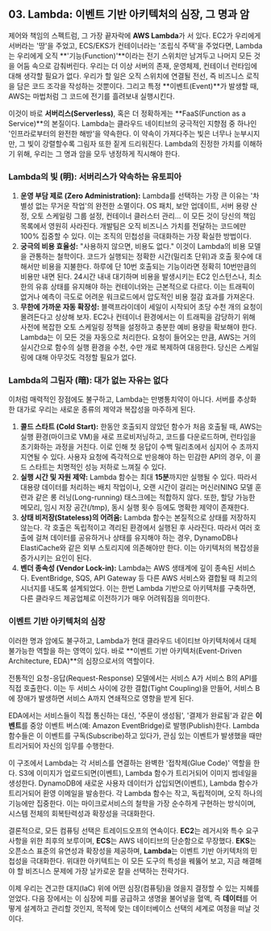 ## 03. Lambda: 이벤트 기반 아키텍처의 심장, 그 명과 암

제어와 책임의 스펙트럼, 그 가장 끝자락에 **AWS Lambda**가 서 있다. EC2가 우리에게 서버라는 '땅'을 주었고, ECS/EKS가 컨테이너라는 '조립식 주택'을 주었다면, Lambda는 우리에게 오직 **'기능(Function)'**이라는 전기 스위치만 남겨두고 나머지 모든 것을 어둠 속으로 감춰버린다. 우리는 더 이상 서버의 존재, 운영체제, 컨테이너 런타임에 대해 생각할 필요가 없다. 우리가 할 일은 오직 스위치에 연결될 전선, 즉 비즈니스 로직을 담은 코드 조각을 작성하는 것뿐이다. 그리고 특정 **이벤트(Event)**가 발생할 때, AWS는 마법처럼 그 코드에 전기를 흘려보내 실행시킨다.

이것이 바로 **서버리스(Serverless)**, 혹은 더 정확하게는 **FaaS(Function as a Service)**의 본질이다. Lambda는 클라우드 네이티브의 궁극적인 지향점 중 하나인 '인프라로부터의 완전한 해방'을 약속한다. 이 약속이 가져다주는 빛은 너무나 눈부시지만, 그 빛이 강렬할수록 그림자 또한 짙게 드리워진다. Lambda의 진정한 가치를 이해하기 위해, 우리는 그 명과 암을 모두 냉정하게 직시해야 한다.

### Lambda의 빛 (明): 서버리스가 약속하는 유토피아

1.  **운영 부담 제로 (Zero Administration):** Lambda를 선택하는 가장 큰 이유는 '차별성 없는 무거운 작업'의 완전한 소멸이다. OS 패치, 보안 업데이트, 서버 용량 산정, 오토 스케일링 그룹 설정, 컨테이너 클러스터 관리... 이 모든 것이 당신의 책임 목록에서 영원히 사라진다. 개발팀은 오직 비즈니스 가치를 전달하는 코드에만 100% 집중할 수 있다. 이는 조직의 민첩성을 극대화하는 가장 확실한 방법이다.
2.  **궁극의 비용 효율성:** "사용하지 않으면, 비용도 없다." 이것이 Lambda의 비용 모델을 관통하는 철학이다. 코드가 실행되는 정확한 시간(밀리초 단위)과 호출 횟수에 대해서만 비용을 지불한다. 하루에 단 10번 호출되는 기능이라면 정확히 10번만큼의 비용만 내면 된다. 24시간 내내 대기하며 비용을 발생시키는 EC2 인스턴스나, 최소한의 유휴 상태를 유지해야 하는 컨테이너와는 근본적으로 다르다. 이는 트래픽이 없거나 예측이 극도로 어려운 워크로드에서 압도적인 비용 절감 효과를 가져온다. 
3.  **무한에 가까운 자동 확장성:** 블랙프라이데이 세일이 시작되어 초당 수천 개의 요청이 몰려든다고 상상해 보자. EC2나 컨테이너 환경에서는 이 트래픽을 감당하기 위해 사전에 복잡한 오토 스케일링 정책을 설정하고 충분한 예비 용량을 확보해야 한다. Lambda는 이 모든 것을 자동으로 처리한다. 요청이 들어오는 만큼, AWS는 거의 실시간으로 함수의 실행 환경을 수천, 수만 개로 복제하여 대응한다. 당신은 스케일링에 대해 아무것도 걱정할 필요가 없다.

### Lambda의 그림자 (暗): 대가 없는 자유는 없다

이처럼 매력적인 장점에도 불구하고, Lambda는 만병통치약이 아니다. 서버를 추상화한 대가로 우리는 새로운 종류의 제약과 복잡성을 마주하게 된다.

1.  **콜드 스타트 (Cold Start):** 한동안 호출되지 않았던 함수가 처음 호출될 때, AWS는 실행 환경(마이크로 VM)을 새로 프로비저닝하고, 코드를 다운로드하며, 런타임을 초기화하는 과정을 거친다. 이로 인해 첫 응답이 수백 밀리초에서 심지어 수 초까지 지연될 수 있다. 사용자 요청에 즉각적으로 반응해야 하는 민감한 API의 경우, 이 콜드 스타트는 치명적인 성능 저하로 느껴질 수 있다.
2.  **실행 시간 및 자원 제약:** Lambda 함수는 최대 **15분**까지만 실행될 수 있다. 따라서 대용량 데이터를 처리하는 배치 작업이나, 오랜 시간이 걸리는 머신러NING 모델 훈련과 같은 롱 러닝(Long-running) 태스크에는 적합하지 않다. 또한, 할당 가능한 메모리, 임시 저장 공간(/tmp), 동시 실행 횟수 등에도 명확한 제약이 존재한다.
3.  **상태 비저장(Stateless)의 어려움:** Lambda 함수는 본질적으로 상태를 저장하지 않는다. 각 호출은 독립적이고 격리된 환경에서 실행된 후 사라진다. 따라서 여러 호출에 걸쳐 데이터를 공유하거나 상태를 유지해야 하는 경우, DynamoDB나 ElastiCache와 같은 외부 스토리지에 의존해야만 한다. 이는 아키텍처의 복잡성을 증가시키는 요인이 된다.
4.  **벤더 종속성 (Vendor Lock-in):** Lambda는 AWS 생태계에 깊이 종속된 서비스다. EventBridge, SQS, API Gateway 등 다른 AWS 서비스와 결합될 때 최고의 시너지를 내도록 설계되었다. 이는 한번 Lambda 기반으로 아키텍처를 구축하면, 다른 클라우드 제공업체로 이전하기가 매우 어려워짐을 의미한다.

### 이벤트 기반 아키텍처의 심장

이러한 명과 암에도 불구하고, Lambda가 현대 클라우드 네이티브 아키텍처에서 대체 불가능한 역할을 하는 영역이 있다. 바로 **이벤트 기반 아키텍처(Event-Driven Architecture, EDA)**의 심장으로서의 역할이다.

전통적인 요청-응답(Request-Response) 모델에서는 서비스 A가 서비스 B의 API를 직접 호출한다. 이는 두 서비스 사이에 강한 결합(Tight Coupling)을 만들어, 서비스 B에 장애가 발생하면 서비스 A까지 연쇄적으로 영향을 받게 된다.

EDA에서는 서비스들이 직접 통신하는 대신, '주문이 생성됨', '결제가 완료됨'과 같은 **이벤트**를 중앙 이벤트 버스(예: Amazon EventBridge)로 발행(Publish)한다. Lambda 함수들은 이 이벤트를 구독(Subscribe)하고 있다가, 관심 있는 이벤트가 발생했을 때만 트리거되어 자신의 임무를 수행한다.



이 구조에서 Lambda는 각 서비스를 연결하는 완벽한 '접착제(Glue Code)' 역할을 한다. S3에 이미지가 업로드되면(이벤트), Lambda 함수가 트리거되어 이미지 썸네일을 생성한다. DynamoDB에 새로운 사용자 데이터가 삽입되면(이벤트), Lambda 함수가 트리거되어 환영 이메일을 발송한다. 각 Lambda 함수는 작고, 독립적이며, 오직 하나의 기능에만 집중한다. 이는 마이크로서비스의 철학을 가장 순수하게 구현하는 방식이며, 시스템 전체의 회복탄력성과 확장성을 극대화한다.

결론적으로, 모든 컴퓨팅 선택은 트레이드오프의 연속이다. **EC2**는 레거시와 특수 요구사항을 위한 최후의 보루이며, **ECS**는 AWS 네이티브의 단순함으로 무장했다. **EKS**는 오픈소스 표준의 유연성과 확장성을 제공하며, **Lambda**는 이벤트 기반 아키텍처의 민첩성을 극대화한다. 위대한 아키텍트는 이 모든 도구의 특성을 꿰뚫어 보고, 지금 해결해야 할 비즈니스 문제에 가장 날카로운 칼을 선택하는 전략가다.

이제 우리는 견고한 대지(IaC) 위에 어떤 심장(컴퓨팅)을 얹을지 결정할 수 있는 지혜를 얻었다. 다음 장에서는 이 심장에 피를 공급하고 생명을 불어넣을 혈액, 즉 **데이터**를 어떻게 설계하고 관리할 것인지, 목적에 맞는 데이터베이스 선택의 세계로 여정을 떠날 것이다.